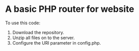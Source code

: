 # A basic PHP router for website

To use this code:
1. Download the repository.
2. Unzip all files on to the server.
3. Configure the URI parameter in config.php.
